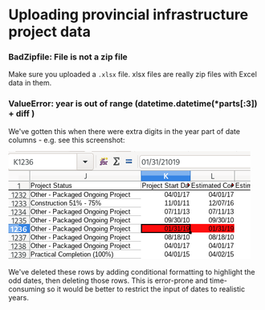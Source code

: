 # Uploading provincial infrastructure project data

### BadZipfile: File is not a zip file

Make sure you uploaded a `.xlsx` file. xlsx files are really zip files with Excel data in them.

### ValueError: year is out of range \(datetime.datetime\(\*parts\[:3\]\) + diff \)

We've gotten this when there were extra digits in the year part of date columns - e.g. see this screenshot:

![Year is 21019 when they probably meant 2019](../../.gitbook/assets/irm-date-error.png)

We've deleted these rows by adding conditional formatting to highlight the odd dates, then deleting those rows. This is error-prone and time-consuming so it would be better to restrict the input of dates to realistic years.



